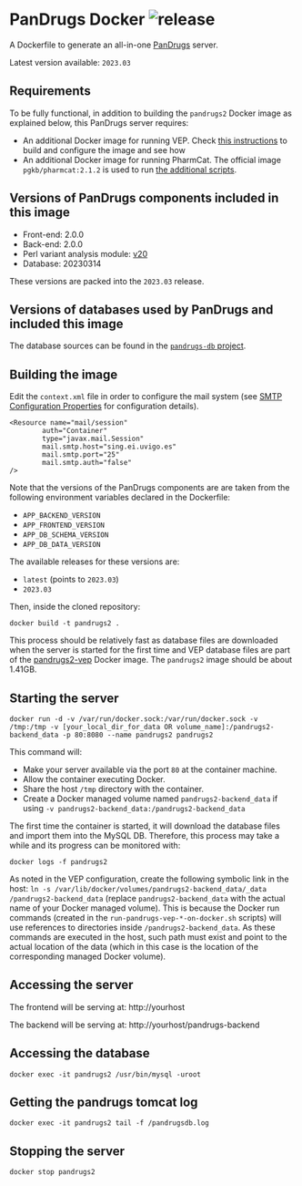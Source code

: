 # PanDrugs Docker ![release](https://img.shields.io/badge/latest-2023.03-green)

A Dockerfile to generate an all-in-one [PanDrugs](pandrugs.org) server. 

Latest version available: `2023.03`

## Requirements

To be fully functional, in addition to building the `pandrugs2` Docker image as explained below, this PanDrugs server requires:

- An additional Docker image for running VEP. Check [this instructions](vep/README.md) to build and configure the image and see how
- An additional Docker image for running PharmCat. The official image `pgkb/pharmcat:2.1.2` is used to run [the additional scripts](pandrugs-additional-scripts/README.md).

## Versions of PanDrugs components included in this image

* Front-end: 2.0.0
* Back-end: 2.0.0
* Perl variant analysis module: [v20](https://github.com/cnio-bu/pandrugs-db)
* Database: 20230314

These versions are packed into the `2023.03` release.

## Versions of databases used by PanDrugs and included this image

The database sources can be found in the [`pandrugs-db` project](https://github.com/cnio-bu/pandrugs-db).

## Building the image

Edit the `context.xml` file in order to configure the mail system (see [SMTP Configuration Properties](http://connector.sourceforge.net/doc-files/Properties.html) for configuration details).

```
<Resource name="mail/session"
        auth="Container"
        type="javax.mail.Session"
        mail.smtp.host="sing.ei.uvigo.es"
        mail.smtp.port="25"
        mail.smtp.auth="false"
/>
```

Note that the versions of the PanDrugs components are  are taken from the following environment variables declared in the Dockerfile:
- `APP_BACKEND_VERSION`
- `APP_FRONTEND_VERSION`
- `APP_DB_SCHEMA_VERSION`
- `APP_DB_DATA_VERSION`

The available releases for these versions are:
- `latest` (points to `2023.03`)
- `2023.03`

Then, inside the cloned repository:

```
docker build -t pandrugs2 .
```

This process should be relatively fast as database files are downloaded when the server is started for the first time and VEP database files are part of the [pandrugs2-vep](vep/README.md) Docker image. The `pandrugs2` image should be about 1.41GB.

## Starting the server

```
docker run -d -v /var/run/docker.sock:/var/run/docker.sock -v /tmp:/tmp -v [your_local_dir_for_data OR volume_name]:/pandrugs2-backend_data -p 80:8080 --name pandrugs2 pandrugs2
```

This command will:
- Make your server available via the port `80` at the container machine.
- Allow the container executing Docker.
- Share the host `/tmp` directory with the container.
- Create a Docker managed volume named `pandrugs2-backend_data` if using `-v pandrugs2-backend_data:/pandrugs2-backend_data`

The first time the container is started, it will download the database files and import them into the MySQL DB. Therefore, this process may take a while and its progress can be monitored with:

```
docker logs -f pandrugs2
```

As noted in the VEP configuration, create the following symbolic link in the host: `ln -s /var/lib/docker/volumes/pandrugs2-backend_data/_data /pandrugs2-backend_data` (replace `pandrugs2-backend_data` with the actual name of your Docker managed volume). This is because the Docker run commands (created in the `run-pandrugs-vep-*-on-docker.sh` scripts) will use references to directories inside `/pandrugs2-backend_data`. As these commands are executed in the host, such path must exist and point to the actual location of the data (which in this case is the location of the corresponding managed Docker volume).

## Accessing the server

The frontend will be serving at: http://yourhost

The backend will be serving at: http://yourhost/pandrugs-backend

## Accessing the database

```
docker exec -it pandrugs2 /usr/bin/mysql -uroot
```

## Getting the pandrugs tomcat log

```
docker exec -it pandrugs2 tail -f /pandrugsdb.log
```

## Stopping the server

```
docker stop pandrugs2
```
